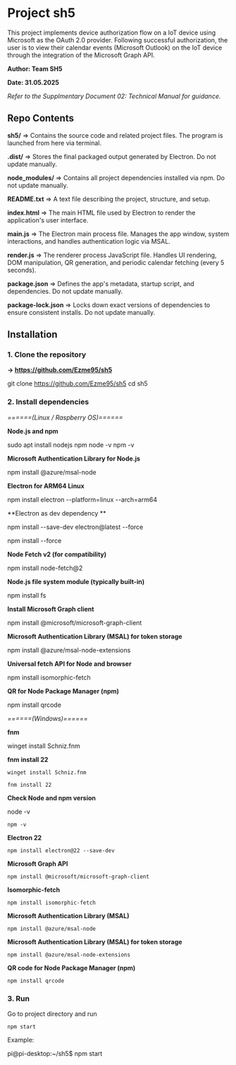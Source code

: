 # Project sh5 
This project implements device authorization flow on a IoT device using Microsoft as the OAuth 2.0 provider. Following successful authorization, the user is to view their calendar events (Microsoft Outlook) on the IoT device through the integration of the Microsoft Graph API. 

**Author: Team SH5**

**Date: 31.05.2025**

_Refer to the Supplmentary Document 02: Technical Manual for guidance._

## Repo Contents

**sh5/** 		  => Contains the source code and related project files. The program is launched from here via terminal.

**.dist/**		  => Stores the final packaged output generated by Electron. Do not update manually.

**node_modules/**	  => Contains all project dependencies installed via npm. Do not update manually.

**README.txt**	  => A text file describing the project, structure, and setup.

**index.html**	  => The main HTML file used by Electron to render the application's user interface.

**main.js**	  => The Electron main process file. Manages the app window, system interactions, and handles authentication logic via MSAL.

**render.js**	  => The renderer process JavaScript file. Handles UI rendering, DOM manipulation, QR generation, and periodic calendar fetching (every 5 seconds).

**package.json**  => Defines the app's metadata, startup script, and dependencies. Do not update manually.

**package-lock.json** => Locks down exact versions of dependencies to ensure consistent installs. Do not update manually.

## Installation

### 1. Clone the repository
 **-> https://github.com/Ezme95/sh5**

git clone https://github.com/Ezme95/sh5
cd sh5

### 2. Install dependencies
_======(Linux / Raspberry OS)======_

**Node.js and npm**

sudo apt install nodejs npm
node -v
npm -v


**Microsoft Authentication Library for Node.js**
	
 npm install @azure/msal-node

**Electron for ARM64 Linux**
	
 npm install electron --platform=linux --arch=arm64

**Electron as dev dependency **
	
 npm install --save-dev electron@latest --force
	
 npm install --force

**Node Fetch v2 (for compatibility)**

npm install node-fetch@2

**Node.js file system module (typically built-in)**
	
 npm install fs

**Install Microsoft Graph client**
	
 npm install @microsoft/microsoft-graph-client

**Microsoft Authentication Library (MSAL) for token storage**
	
 npm install @azure/msal-node-extensions

**Universal fetch API for Node and browser**
	
 npm install isomorphic-fetch

**QR for Node Package Manager (npm)**
	
 npm install qrcode

_======(Windows)======_

**fnm**
	
 winget install Schniz.fnm

**fnm install 22**

	winget install Schniz.fnm
 
	fnm install 22

**Check Node and npm version**
	
 node -v
 
	npm -v

**Electron 22**

	npm install electron@22 --save-dev

**Microsoft Graph API**

	npm install @microsoft/microsoft-graph-client

**Isomorphic-fetch**

	npm install isomorphic-fetch

**Microsoft Authentication Library (MSAL)**

	npm install @azure/msal-node

**Microsoft Authentication Library (MSAL) for token storage**

	npm install @azure/msal-node-extensions

**QR code for Node Package Manager (npm)**

	npm install qrcode

### 3. Run

 Go to project directory and run
 
	npm start

Example: 

pi@pi-desktop:~/sh5$ npm start
